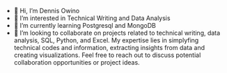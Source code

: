- 👋 Hi, I’m Dennis Owino
- 👀 I’m interested in Technical Writing and Data Analysis
- 🌱 I’m currently learning Postgresql and MongoDB
- 💞️ I’m looking to collaborate on  projects related to technical writing, data analysis, SQL, Python, and Excel. My expertise lies in simplyfing technical codes and information, extracting insights from data and creating visualizations. Feel free to reach out to discuss potential collaboration opportunities or project ideas.

<!---
DennisOdhice/DennisOdhice is a ✨ special ✨ repository because its `README.md` (this file) appears on your GitHub profile.
You can click the Preview link to take a look at your changes.
--->
